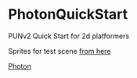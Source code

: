 # PhotonQuickStart
PUNv2 Quick Start for 2d platformers

Sprites for test scene [from here](https://assetstore.unity.com/publishers/26641)

[Photon](https://www.photonengine.com/)
